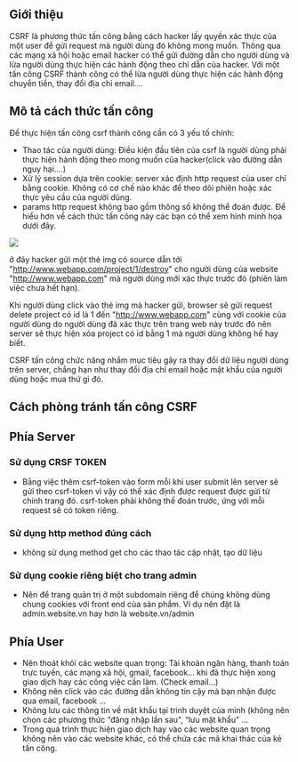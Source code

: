 ## Giới thiệu
CSRF là phương thức tấn công bằng cách hacker lấy quyền xác thực của một user để gửi request mà người dùng đó không mong muốn. Thông qua các mạng xã hội hoặc email hacker có thể gửi đường dẫn cho người dùng và lừa người dùng thực hiện các hành động theo chỉ dẫn của hacker. Với một tấn công CSRF thành công có thể lừa người dùng thực hiện các hành động chuyển tiền, thay đổi địa chỉ email....
## Mô tả cách thức tấn công
Để thực hiện tấn công csrf thành công cần có 3 yếu tố chính:
- Thao tác của người dùng: Điều kiện đầu tiên của csrf là người dùng phải thực hiện hành động theo mong muốn của hacker(click vào đường dẫn nguy hại....)
- Xử lý session dựa trên cookie: server xác định http request của user chỉ bằng cookie. Không có cơ chế nào khác để theo dõi phiên hoặc xác thực yêu cầu của người dùng.
- params http request không bao gồm thông số không thể đoán được.
Để hiểu hơn về cách thức tấn công này các bạn có thể xem hình minh họa dưới đây.

![](https://images.viblo.asia/55b0b5d3-d220-4257-a1fd-368f7ccbba2a.png)

ở đây hacker gửi một thẻ img có source dẫn tới "http://www.webapp.com/project/1/destroy" cho người dùng của website "http://www.webapp.com" mà người dùng mới xác thực trước đó (phiên làm việc chưa hết hạn).

Khi người dùng click vào thẻ img mà hacker gửi, browser sẽ gửi request delete project có id là 1 đến "http://www.webapp.com" cùng với cookie của người dùng do người dùng đã xác thực trên trang web này trước đó nên server sẽ thực hiện xóa project có id bằng 1 mà người dùng không hề hay biết.

CSRF tấn công chức năng nhắm mục tiêu gây ra thay đổi dữ liệu người dùng trên server, chẳng hạn như thay đổi địa chỉ email hoặc mật khẩu của người dùng hoặc mua thứ gì đó.
## Cách phòng tránh tấn công CSRF

## Phía Server

### Sử dụng CRSF TOKEN
- Bằng việc thêm csrf-token vào form mỗi khi user submit lên server sẽ gửi theo csrf-token vì vậy có thể xác định được request được gửi từ chính trang đó. csrf-token phải không thể đoán trước, ứng với mỗi request sẽ có token riêng.
### Sử dụng http method đúng cách
- không sử dụng method get cho các thao tác cập nhật, tạo dữ liệu
### Sử dụng cookie riêng biệt cho trang admin
- Nên để trang quản trị ở một subdomain riêng để chúng không dùng chung cookies với front end của sản phẩm. Ví dụ nên đặt là admin.website.vn hay hơn là website.vn/admin

## Phía User
- Nên thoát khỏi các website quan trọng: Tài khoản ngân hàng, thanh toán trực tuyến, các mạng xã hội, gmail, facebook… khi đã thực hiện xong giao dịch hay các công việc cần làm. (Check email…)
- Không nên click vào các đường dẫn không tin cậy mà bạn nhận được qua email, facebook …
- Không lưu các thông tin về mật khẩu tại trình duyệt của mình (không nên chọn các phương thức “đăng nhập lần sau”, “lưu mật khẩu” …
- Trong quá trình thực hiện giao dịch hay vào các website quan trọng không nên vào các website khác, có thể chứa các mã khai thác của kẻ tấn công.